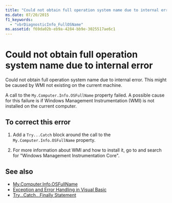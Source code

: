 ```yaml
---
title: "Could not obtain full operation system name due to internal error"
ms.date: 07/20/2015
f1_keywords: 
  - "vbrDiagnosticInfo_FullOSName"
ms.assetid: f69da02b-eb9a-4284-bb9e-3025517ae6c1
---
```

# Could not obtain full operation system name due to internal error
Could not obtain full operation system name due to internal error. This might be caused by WMI not existing on the current machine.  
  
 A call to the `My.Computer.Info.OSFullName` property failed. A possible cause for this failure is if Windows Management Instrumentation (WMI) is not installed on the current computer.  
  
## To correct this error  
  
1.  Add a `Try...Catch` block around the call to the `My.Computer.Info.OSFullName` property.  
  
2.  For more information about WMI and how to install it, go to  and search for "Windows Management Instrumentation Core".  
  
## See also
- [My.Computer.Info.OSFullName](xref:Microsoft.VisualBasic.Devices.ComputerInfo.OSFullName)
- [Exception and Error Handling in Visual Basic](https://docs.microsoft.com/previous-versions/visualstudio/visual-studio-2010/s6da8809(v=vs.100))
- [Try...Catch...Finally Statement](../../visual-basic/language-reference/statements/try-catch-finally-statement.md)
